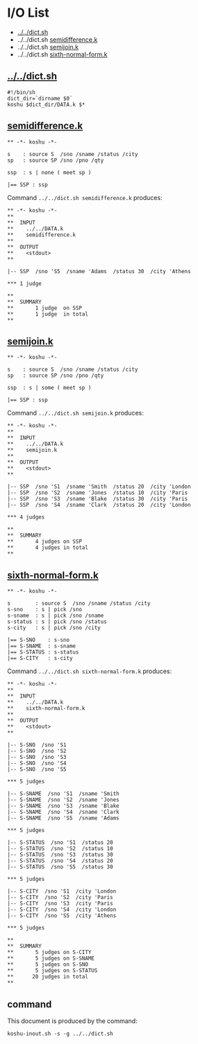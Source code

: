 # I/O List

- [../../dict.sh](#dictsh)
- ../../dict.sh [semidifference.k](#semidifferencek)
- ../../dict.sh [semijoin.k](#semijoink)
- ../../dict.sh [sixth-normal-form.k](#sixth-normal-formk)



## [../../dict.sh](../../dict.sh)

```
#!/bin/sh
dict_dir=`dirname $0`
koshu $dict_dir/DATA.k $*
```



## [semidifference.k](semidifference.k)

```
** -*- koshu -*-

s    : source S  /sno /sname /status /city
sp   : source SP /sno /pno /qty

ssp  : s | none ( meet sp )

|== SSP : ssp

```

Command `../../dict.sh semidifference.k` produces:

```
** -*- koshu -*-
**
**  INPUT
**    ../../DATA.k
**    semidifference.k
**
**  OUTPUT
**    <stdout>
**

|-- SSP  /sno 'S5  /sname 'Adams  /status 30  /city 'Athens

*** 1 judge 

**
**  SUMMARY
**       1 judge  on SSP
**       1 judge  in total
**
```



## [semijoin.k](semijoin.k)

```
** -*- koshu -*-

s    : source S  /sno /sname /status /city
sp   : source SP /sno /pno /qty

ssp  : s | some ( meet sp )

|== SSP : ssp

```

Command `../../dict.sh semijoin.k` produces:

```
** -*- koshu -*-
**
**  INPUT
**    ../../DATA.k
**    semijoin.k
**
**  OUTPUT
**    <stdout>
**

|-- SSP  /sno 'S1  /sname 'Smith  /status 20  /city 'London
|-- SSP  /sno 'S2  /sname 'Jones  /status 10  /city 'Paris
|-- SSP  /sno 'S3  /sname 'Blake  /status 30  /city 'Paris
|-- SSP  /sno 'S4  /sname 'Clark  /status 20  /city 'London

*** 4 judges

**
**  SUMMARY
**       4 judges on SSP
**       4 judges in total
**
```



## [sixth-normal-form.k](sixth-normal-form.k)

```
** -*- koshu -*-

s        : source S  /sno /sname /status /city
s-sno    : s | pick /sno
s-sname  : s | pick /sno /sname
s-status : s | pick /sno /status
s-city   : s | pick /sno /city

|== S-SNO    : s-sno
|== S-SNAME  : s-sname
|== S-STATUS : s-status
|== S-CITY   : s-city

```

Command `../../dict.sh sixth-normal-form.k` produces:

```
** -*- koshu -*-
**
**  INPUT
**    ../../DATA.k
**    sixth-normal-form.k
**
**  OUTPUT
**    <stdout>
**

|-- S-SNO  /sno 'S1
|-- S-SNO  /sno 'S2
|-- S-SNO  /sno 'S3
|-- S-SNO  /sno 'S4
|-- S-SNO  /sno 'S5

*** 5 judges

|-- S-SNAME  /sno 'S1  /sname 'Smith
|-- S-SNAME  /sno 'S2  /sname 'Jones
|-- S-SNAME  /sno 'S3  /sname 'Blake
|-- S-SNAME  /sno 'S4  /sname 'Clark
|-- S-SNAME  /sno 'S5  /sname 'Adams

*** 5 judges

|-- S-STATUS  /sno 'S1  /status 20
|-- S-STATUS  /sno 'S2  /status 10
|-- S-STATUS  /sno 'S3  /status 30
|-- S-STATUS  /sno 'S4  /status 20
|-- S-STATUS  /sno 'S5  /status 30

*** 5 judges

|-- S-CITY  /sno 'S1  /city 'London
|-- S-CITY  /sno 'S2  /city 'Paris
|-- S-CITY  /sno 'S3  /city 'Paris
|-- S-CITY  /sno 'S4  /city 'London
|-- S-CITY  /sno 'S5  /city 'Athens

*** 5 judges

**
**  SUMMARY
**       5 judges on S-CITY
**       5 judges on S-SNAME
**       5 judges on S-SNO
**       5 judges on S-STATUS
**      20 judges in total
**
```



## command

This document is produced by the command:

```
koshu-inout.sh -s -g ../../dict.sh
```
